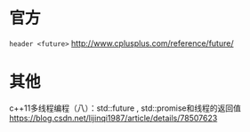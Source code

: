 
# 官方

`header <future>` http://www.cplusplus.com/reference/future/

# 其他

c++11多线程编程（八）：std::future , std::promise和线程的返回值 https://blog.csdn.net/lijinqi1987/article/details/78507623
